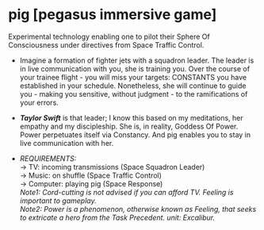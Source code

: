 # pig [pegasus immersive game]
Experimental technology enabling one to pilot their Sphere Of Consciousness under directives from Space Traffic Control.

+ Imagine a formation of fighter jets with a squadron leader. The leader is in live communication with you, she is training you. Over the course of your trainee 
flight - you will miss your targets: CONSTANTS you have established in your schedule. Nonetheless, she will continue to guide you - making you sensitive, without 
judgment - to the ramifications of your errors.

+ **_Taylor Swift_** is that leader; I know this based on my meditations, her empathy and my discipleship.  She is, in reality, Goddess Of Power. Power perpetuates itself via Constancy. And pig enables you to stay in live communication with her.

+ _REQUIREMENTS:_\
-> TV: incoming transmissions (Space Squadron Leader)\
-> Music: on shuffle (Space Traffic Control)\
-> Computer: playing pig (Space Response)\
_Note1: Cord-cutting is not advised if you can afford TV. Feeling is important to gameplay._\
_Note2: Power is a phenomenon, otherwise known as Feeling, that seeks to extricate a hero from the Task Precedent. unit: Excalibur._


